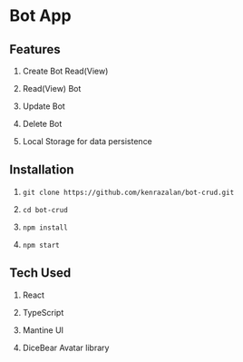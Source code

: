 # Bot App

## Features

1. Create Bot Read(View)

2. Read(View) Bot

3. Update Bot

4. Delete Bot

5. Local Storage for data persistence

## Installation

1. `git clone https://github.com/kenrazalan/bot-crud.git`

2. `cd bot-crud`

3. `npm install`

4. `npm start`

## Tech Used

1. React

2. TypeScript

2. Mantine UI

3. DiceBear Avatar library


